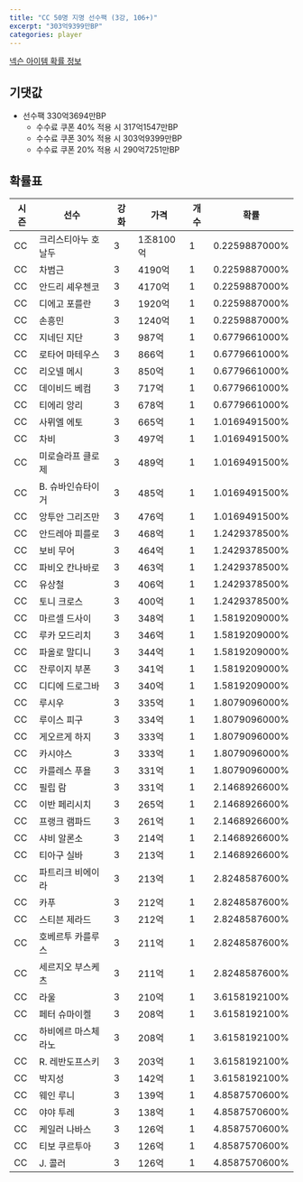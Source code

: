 ```yaml
---
title: "CC 50명 지명 선수팩 (3강, 106+)"
excerpt: "303억9399만BP"
categories: player
---
```

[넥슨 아이템 확률 정보](http://iteminfo.nexon.com/probability/fo4?sn=7349)

## 기댓값
  - 선수팩 330억3694만BP
    - 수수료 쿠폰 40% 적용 시 317억1547만BP
    - 수수료 쿠폰 30% 적용 시 303억9399만BP
    - 수수료 쿠폰 20% 적용 시 290억7251만BP


## 확률표

|시즌|선수|강화|가격|개수|확률|
|---|---|---|---|---|---|
|CC|크리스티아누 호날두|3|1조8100억|1|0.2259887000%|
|CC|차범근|3|4190억|1|0.2259887000%|
|CC|안드리 셰우첸코|3|4170억|1|0.2259887000%|
|CC|디에고 포를란|3|1920억|1|0.2259887000%|
|CC|손흥민|3|1240억|1|0.2259887000%|
|CC|지네딘 지단|3|987억|1|0.6779661000%|
|CC|로타어 마테우스|3|866억|1|0.6779661000%|
|CC|리오넬 메시|3|850억|1|0.6779661000%|
|CC|데이비드 베컴|3|717억|1|0.6779661000%|
|CC|티에리 앙리|3|678억|1|0.6779661000%|
|CC|사뮈엘 에토|3|665억|1|1.0169491500%|
|CC|차비|3|497억|1|1.0169491500%|
|CC|미로슬라프 클로제|3|489억|1|1.0169491500%|
|CC|B. 슈바인슈타이거|3|485억|1|1.0169491500%|
|CC|앙투안 그리즈만|3|476억|1|1.0169491500%|
|CC|안드레아 피를로|3|468억|1|1.2429378500%|
|CC|보비 무어|3|464억|1|1.2429378500%|
|CC|파비오 칸나바로|3|463억|1|1.2429378500%|
|CC|유상철|3|406억|1|1.2429378500%|
|CC|토니 크로스|3|400억|1|1.2429378500%|
|CC|마르셀 드사이|3|348억|1|1.5819209000%|
|CC|루카 모드리치|3|346억|1|1.5819209000%|
|CC|파올로 말디니|3|344억|1|1.5819209000%|
|CC|잔루이지 부폰|3|341억|1|1.5819209000%|
|CC|디디에 드로그바|3|340억|1|1.5819209000%|
|CC|루시우|3|335억|1|1.8079096000%|
|CC|루이스 피구|3|334억|1|1.8079096000%|
|CC|게오르게 하지|3|333억|1|1.8079096000%|
|CC|카시야스|3|333억|1|1.8079096000%|
|CC|카를레스 푸욜|3|331억|1|1.8079096000%|
|CC|필립 람|3|331억|1|2.1468926600%|
|CC|이반 페리시치|3|265억|1|2.1468926600%|
|CC|프랭크 램파드|3|261억|1|2.1468926600%|
|CC|샤비 알론소|3|214억|1|2.1468926600%|
|CC|티아구 실바|3|213억|1|2.1468926600%|
|CC|파트리크 비에이라|3|213억|1|2.8248587600%|
|CC|카푸|3|212억|1|2.8248587600%|
|CC|스티븐 제라드|3|212억|1|2.8248587600%|
|CC|호베르투 카를루스|3|211억|1|2.8248587600%|
|CC|세르지오 부스케츠|3|211억|1|2.8248587600%|
|CC|라울|3|210억|1|3.6158192100%|
|CC|페터 슈마이켈|3|208억|1|3.6158192100%|
|CC|하비에르 마스체라노|3|208억|1|3.6158192100%|
|CC|R. 레반도프스키|3|203억|1|3.6158192100%|
|CC|박지성|3|142억|1|3.6158192100%|
|CC|웨인 루니|3|139억|1|4.8587570600%|
|CC|야야 투레|3|138억|1|4.8587570600%|
|CC|케일러 나바스|3|126억|1|4.8587570600%|
|CC|티보 쿠르투아|3|126억|1|4.8587570600%|
|CC|J. 콜러|3|126억|1|4.8587570600%|
